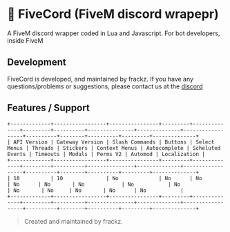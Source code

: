 # 🔌 FiveCord (FiveM discord wrapepr)
A FiveM discord wrapper coded in Lua and Javascript.
For bot developers, inside FiveM

## Development
FiveCord is developed, and maintained by frackz. If you have any questions/problems or suggestions, please contact us at the [discord](1082699748668096643)

## Features / Support
```
+-------------+-----------------+----------------+---------+--------------+---------+----------+---------------+--------------+------------------+----------+--------+----------+---------+--------------+
| API Version | Gateway Version | Slash Commands | Buttons | Select Menus | Threads | Stickers | Context Menus | Autocomplete | Scheluted Events | Timeouts | Modals | Perms V2 | Automod | Localization |
+-------------+-----------------+----------------+---------+--------------+---------+----------+---------------+--------------+------------------+----------+--------+----------+---------+--------------+
| 10          | 10              | No             | No      | No           | No      | No       | No            | No           | No               | No       | No     | No       | No      | No           |
+-------------+-----------------+----------------+---------+--------------+---------+----------+---------------+--------------+------------------+----------+--------+----------+---------+--------------+
```

> Created and maintained by frackz.
